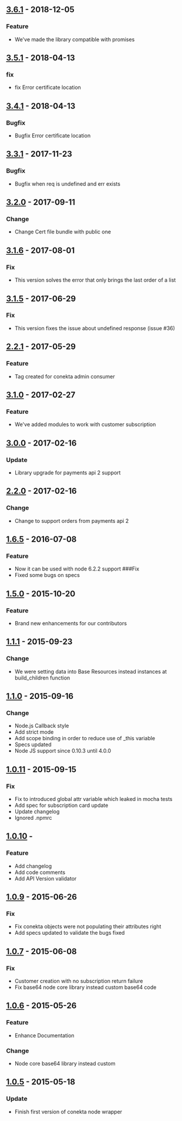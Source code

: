 ## [3.6.1](https://github.com/conekta/conekta-node/releases/tag/v3.5.2) - 2018-12-05
### Feature
- We've made the library compatible with promises

## [3.5.1](https://github.com/conekta/conekta-node/releases/tag/3.5.1) - 2018-04-13
### fix
- fix Error certificate location

## [3.4.1](https://github.com/conekta/conekta-node/releases/tag/3.4.1) - 2018-04-13
### Bugfix
- Bugfix Error certificate location

## [3.3.1](https://github.com/conekta/conekta-node/releases/tag/3.3.1) - 2017-11-23
### Bugfix
- Bugfix when req is undefined and err exists

## [3.2.0](https://github.com/conekta/conekta-node/releases/tag/3.1.6) - 2017-09-11
### Change
- Change Cert file bundle with public one

## [3.1.6](https://github.com/conekta/conekta-node/releases/tag/3.1.6) - 2017-08-01
### Fix
- This version solves the error that only brings the last order of a list

## [3.1.5](https://github.com/conekta/conekta-node/releases/tag/3.1.5) - 2017-06-29
### Fix
- This version fixes the issue about undefined response (issue #36)

## [2.2.1](https://github.com/conekta/conekta-node/releases/tag/2.2.1) - 2017-05-29
### Feature
- Tag created for conekta admin consumer

## [3.1.0](https://github.com/conekta/conekta-node/releases/tag/3.1.0) - 2017-02-27
### Feature
- We've added modules to work with customer subscription

## [3.0.0](https://github.com/conekta/conekta-node/releases/tag/3.0) - 2017-02-16
### Update
- Library upgrade for payments api 2 support

## [2.2.0](https://github.com/conekta/conekta-node/releases/tag/2.2-stable) - 2017-02-16
### Change
- Change to support orders from payments api 2

## [1.6.5](https://github.com/conekta/conekta-node/releases/tag/1.6.5) - 2016-07-08
### Feature
- Now it can be used with node 6.2.2 support
###Fix
- Fixed some bugs on specs

## [1.5.0](https://github.com/conekta/conekta-node/releases/tag/v1.5.0) - 2015-10-20
### Feature
- Brand new enhancements for our contributors

## [1.1.1](https://github.com/conekta/conekta-node/releases/tag/v1.1.1) - 2015-09-23
### Change
- We were setting data into Base Resources instead instances at build_children function

## [1.1.0](https://github.com/conekta/conekta-node/releases/tag/v1.1.0) - 2015-09-16
### Change
- Node.js Callback style
- Add strict mode
- Add scope binding in order to reduce use of _this variable
- Specs updated
- Node JS support since 0.10.3 until 4.0.0

## [1.0.11](https://github.com/conekta/conekta-node/releases/tag/v1.0.11) - 2015-09-15
### Fix
- Fix to introduced global attr variable which leaked in mocha tests
- Add spec for subscription card update
- Update changelog
- Ignored .npmrc

## [1.0.10]() -
### Feature
- Add changelog
- Add code comments
- Add API Version validator

## [1.0.9](https://github.com/conekta/conekta-node/releases/tag/v1.0.9) - 2015-06-26
### Fix
- Fix conekta objects were not populating their attributes right
- Add specs updated to validate the bugs fixed

## [1.0.7](https://github.com/conekta/conekta-node/releases/tag/v1.0.7) - 2015-06-08
### Fix
- Customer creation with no subscription return failure
- Fix base64 node core library instead custom base64 code

## [1.0.6](https://github.com/conekta/conekta-node/releases/tag/v1.0.6) - 2015-05-26
### Feature
- Enhance Documentation
### Change
- Node core base64 library instead custom

## [1.0.5](https://github.com/conekta/conekta-node/releases/tag/v1.0.5) - 2015-05-18
### Update
- Finish first version of conekta node wrapper